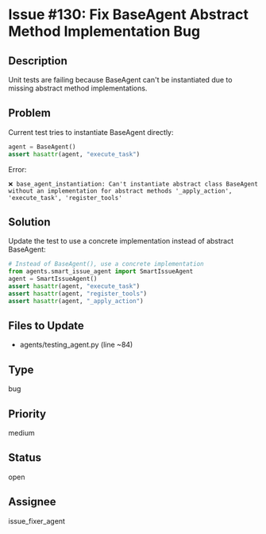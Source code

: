 # Issue #130: Fix BaseAgent Abstract Method Implementation Bug

## Description
Unit tests are failing because BaseAgent can't be instantiated due to missing abstract method implementations.

## Problem
Current test tries to instantiate BaseAgent directly:
```python
agent = BaseAgent()
assert hasattr(agent, "execute_task")
```

Error:
```
❌ base_agent_instantiation: Can't instantiate abstract class BaseAgent without an implementation for abstract methods '_apply_action', 'execute_task', 'register_tools'
```

## Solution
Update the test to use a concrete implementation instead of abstract BaseAgent:

```python
# Instead of BaseAgent(), use a concrete implementation
from agents.smart_issue_agent import SmartIssueAgent
agent = SmartIssueAgent()
assert hasattr(agent, "execute_task")
assert hasattr(agent, "register_tools") 
assert hasattr(agent, "_apply_action")
```

## Files to Update
- agents/testing_agent.py (line ~84)

## Type
bug

## Priority
medium

## Status
open

## Assignee
issue_fixer_agent